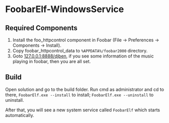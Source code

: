 FoobarElf-WindowsService
========================

## Required Components

1. Install the foo_httpcontrol component in Foobar (File -> Preferences -> Components -> Install).
2. Copy foobar_httpcontrol_data to `%APPDATA%/foobar2000` directory.
3. Goto [127.0.0.1:8888/djben](127.0.0.1:8888/djben), if you see some information of the music playing in foobar, then you are all set.

## Build

Open solution and go to the build folder. Run cmd as administrator and cd to there, `FoobarElf.exe --install` to install; `FoobarElf.exe --uninstall` to uninstall.

After that, you will see a new system service called `FoobarElf` which starts automatically.
